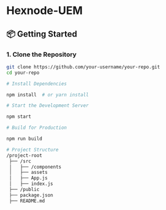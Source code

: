 # Hexnode-UEM

## 📦 Getting Started

### **1. Clone the Repository**
```sh
git clone https://github.com/your-username/your-repo.git
cd your-repo

# Install Dependencies

npm install  # or yarn install

# Start the Development Server

npm start

# Build for Production

npm run build

# Project Structure
/project-root
 ├── /src             
 │   ├── /components 
 │   ├── assets       
 │   ├── App.js      
 │   ├── index.js     
 ├── /public          
 ├── package.json     
 ├── README.md